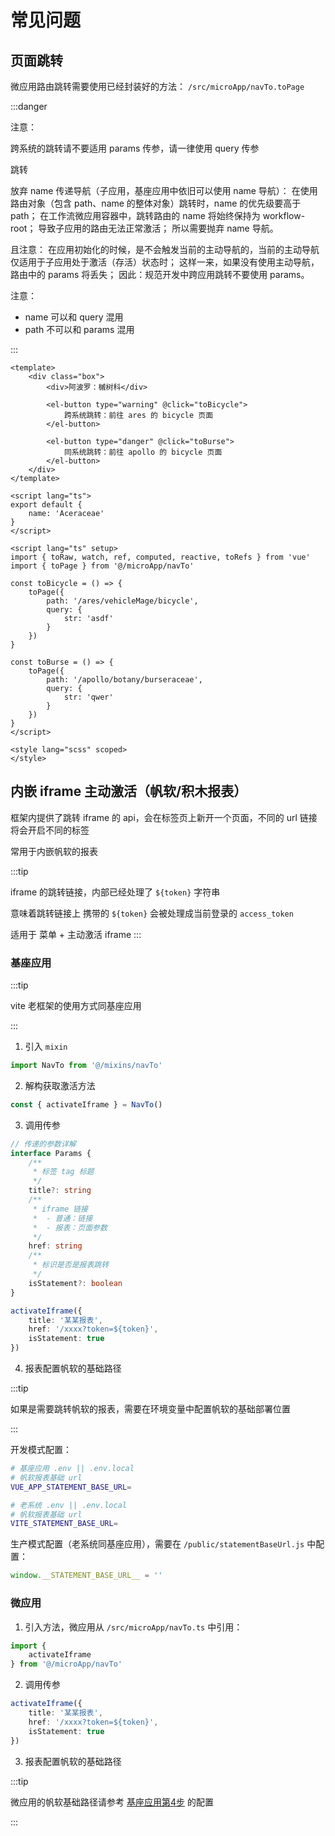 # 常见问题

## 页面跳转

微应用路由跳转需要使用已经封装好的方法： `/src/microApp/navTo.toPage`

:::danger

注意：

跨系统的跳转请不要适用 params 传参，请一律使用 query 传参

跳转

放弃 name 传递导航（子应用，基座应用中依旧可以使用 name 导航）：
在使用路由对象（包含 path、name 的整体对象）跳转时，name 的优先级要高于 path；
在工作流微应用容器中，跳转路由的 name 将始终保持为 workflow-root；
导致子应用的路由无法正常激活；
所以需要抛弃 name 导航。

且注意：
在应用初始化的时候，是不会触发当前的主动导航的，当前的主动导航仅适用于子应用处于激活（存活）状态时；
这样一来，如果没有使用主动导航，路由中的 params 将丢失；
因此：规范开发中跨应用跳转不要使用 params。

注意：

* name 可以和 query 混用
* path 不可以和 params 混用

:::

```vue
<template>
    <div class="box">
        <div>阿波罗：槭树科</div>

        <el-button type="warning" @click="toBicycle">
            跨系统跳转：前往 ares 的 bicycle 页面
        </el-button>

        <el-button type="danger" @click="toBurse">
            同系统跳转：前往 apollo 的 bicycle 页面
        </el-button>
    </div>
</template>

<script lang="ts">
export default {
    name: 'Aceraceae'
}
</script>

<script lang="ts" setup>
import { toRaw, watch, ref, computed, reactive, toRefs } from 'vue'
import { toPage } from '@/microApp/navTo'

const toBicycle = () => {
    toPage({
        path: '/ares/vehicleMage/bicycle',
        query: {
            str: 'asdf'
        }
    })
}

const toBurse = () => {
    toPage({
        path: '/apollo/botany/burseraceae',
        query: {
            str: 'qwer'
        }
    })
}
</script>

<style lang="scss" scoped>
</style>
```

## 内嵌 iframe 主动激活（帆软/积木报表）

框架内提供了跳转 iframe 的 api，会在标签页上新开一个页面，不同的 url 链接将会开启不同的标签

常用于内嵌帆软的报表

:::tip

iframe 的跳转链接，内部已经处理了 `${token}` 字符串

意味着跳转链接上 携带的 `${token}` 会被处理成当前登录的 `access_token`

适用于 菜单 + 主动激活 iframe
:::

### 基座应用

:::tip

vite 老框架的使用方式同基座应用

:::

1. 引入 `mixin`

```ts
import NavTo from '@/mixins/navTo'
```

2. 解构获取激活方法

```ts
const { activateIframe } = NavTo()
```

3. 调用传参

```ts
// 传递的参数详解
interface Params { 
    /**
     * 标签 tag 标题
     */
    title?: string
    /**
     * iframe 链接
     *  - 普通：链接
     *  - 报表：页面参数
     */
    href: string
    /**
     * 标识是否是报表跳转
     */
    isStatement?: boolean
}

activateIframe({
    title: '某某报表',
    href: '/xxxx?token=${token}',
    isStatement: true
})
```

4. 报表配置帆软的基础路径

:::tip

如果是需要跳转帆软的报表，需要在环境变量中配置帆软的基础部署位置

:::

开发模式配置：

```zsh
# 基座应用 .env || .env.local
# 帆软报表基础 url
VUE_APP_STATEMENT_BASE_URL=

# 老系统 .env || .env.local
# 帆软报表基础 url
VITE_STATEMENT_BASE_URL=
```

生产模式配置（老系统同基座应用），需要在 `/public/statementBaseUrl.js` 中配置：

```js
window.__STATEMENT_BASE_URL__ = ''
```

### 微应用

1. 引入方法，微应用从 `/src/microApp/navTo.ts` 中引用：

```js
import {
    activateIframe
} from '@/microApp/navTo'
```

2. 调用传参

```ts
activateIframe({
    title: '某某报表',
    href: '/xxxx?token=${token}',
    isStatement: true
})
```

3. 报表配置帆软的基础路径

:::tip

微应用的帆软基础路径请参考 [基座应用第4步](./FAQ.md#基座应用) 的配置

:::
